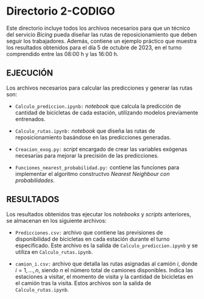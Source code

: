 # Directorio 2-CODIGO

Este directorio incluye todos los archivos necesarios para que un técnico del servicio *Bicing* pueda diseñar las rutas de reposicionamiento que deben seguir los trabajadores. Además, contiene un ejemplo práctico que muestra los resultados obtenidos para el día 5 de octubre de 2023, en el turno comprendido entre las 08:00 h y las 16:00 h.

## EJECUCIÓN

Los archivos necesarios para calcular las predicciones y generar las rutas son: 

* ```Calculo_prediccion.ipynb:``` *notebook* que calcula la predicción de cantidad de bicicletas de cada estación, utilizando modelos previamente entrenados.

* ```Calculo_rutas.ipynb:``` *notebook* que diseña las rutas de reposicionamiento basándose en las predicciones generadas.

* ```Creacion_exog.py:``` *script* encargado de crear las variables exógenas necesarias para mejorar la precisión de las predicciones.

* ```Funciones_nearest_probabilidad.py:``` contiene las funciones para implementar el algoritmo constructvo *Nearest Neighbour con probabilidades*.

## RESULTADOS

Los resultados obtenidos tras ejecutar los *notebooks* y *scripts* anteriores, se almacenan en los siguiente archivos:

* ```Predicciones.csv:``` archivo que contiene las previsiones de disponibilidad de bicicletas en cada estación durante el turno especificado. Este archivo es la salida de ```Calculo_prediccion.ipynb``` y se utiliza en ```Calculo_rutas.ipynb```.

* ```camion_i.csv:``` archivo que detalla las rutas asignadas al camión $i$, donde $i = 1, \ldots , n$, siendo $n$ el número total de camiones disponibles. Indica las estaciones a visitar, el momento de visita y la cantidad de bicicletas en el camión tras la visita. Estos archivos son la salida de ```Calculo_rutas.ipynb```.

